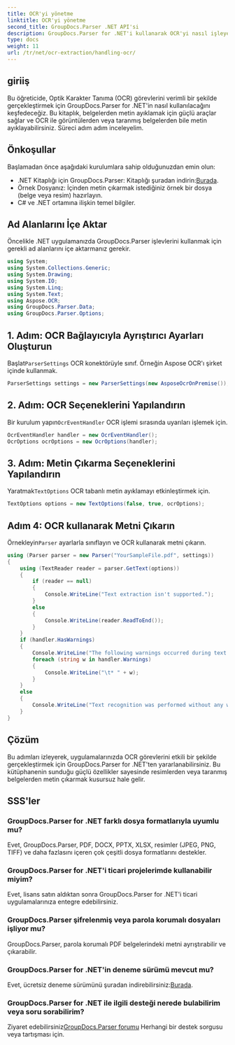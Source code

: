```yaml
---
title: OCR'yi yönetme
linktitle: OCR'yi yönetme
second_title: GroupDocs.Parser .NET API'si
description: GroupDocs.Parser for .NET'i kullanarak OCR'yi nasıl işleyeceğinizi öğrenin. Görüntülerden ve taranan belgelerden metni verimli bir şekilde çıkarın.
type: docs
weight: 11
url: /tr/net/ocr-extraction/handling-ocr/
---
```

## giriiş
Bu öğreticide, Optik Karakter Tanıma (OCR) görevlerini verimli bir şekilde gerçekleştirmek için GroupDocs.Parser for .NET'in nasıl kullanılacağını keşfedeceğiz. Bu kitaplık, belgelerden metin ayıklamak için güçlü araçlar sağlar ve OCR ile görüntülerden veya taranmış belgelerden bile metin ayıklayabilirsiniz. Süreci adım adım inceleyelim.
## Önkoşullar
Başlamadan önce aşağıdaki kurulumlara sahip olduğunuzdan emin olun:
- .NET Kitaplığı için GroupDocs.Parser: Kitaplığı şuradan indirin:[Burada](https://releases.groupdocs.com/parser/net/).
- Örnek Dosyanız: İçinden metin çıkarmak istediğiniz örnek bir dosya (belge veya resim) hazırlayın.
- C# ve .NET ortamına ilişkin temel bilgiler.

## Ad Alanlarını İçe Aktar
Öncelikle .NET uygulamanızda GroupDocs.Parser işlevlerini kullanmak için gerekli ad alanlarını içe aktarmanız gerekir.
```csharp
using System;
using System.Collections.Generic;
using System.Drawing;
using System.IO;
using System.Linq;
using System.Text;
using Aspose.OCR;
using GroupDocs.Parser.Data;
using GroupDocs.Parser.Options;
```
## 1. Adım: OCR Bağlayıcıyla Ayrıştırıcı Ayarları Oluşturun
 Başlat`ParserSettings` OCR konektörüyle sınıf. Örneğin Aspose OCR'ı şirket içinde kullanmak.
```csharp
ParserSettings settings = new ParserSettings(new AsposeOcrOnPremise());
```
## 2. Adım: OCR Seçeneklerini Yapılandırın
 Bir kurulum yapın`OcrEventHandler` OCR işlemi sırasında uyarıları işlemek için.
```csharp
OcrEventHandler handler = new OcrEventHandler();
OcrOptions ocrOptions = new OcrOptions(handler);
```
## 3. Adım: Metin Çıkarma Seçeneklerini Yapılandırın
 Yaratmak`TextOptions` OCR tabanlı metin ayıklamayı etkinleştirmek için.
```csharp
TextOptions options = new TextOptions(false, true, ocrOptions);
```
## Adım 4: OCR kullanarak Metni Çıkarın
 Örnekleyin`Parser` ayarlarla sınıflayın ve OCR kullanarak metni çıkarın.
```csharp
using (Parser parser = new Parser("YourSampleFile.pdf", settings))
{
    using (TextReader reader = parser.GetText(options))
    {
        if (reader == null)
        {
            Console.WriteLine("Text extraction isn't supported.");
        }
        else
        {
            Console.WriteLine(reader.ReadToEnd());
        }
    }
    if (handler.HasWarnings)
    {
        Console.WriteLine("The following warnings occurred during text recognition:");
        foreach (string w in handler.Warnings)
        {
            Console.WriteLine("\t* " + w);
        }
    }
    else
    {
        Console.WriteLine("Text recognition was performed without any warnings.");
    }
}
```

## Çözüm
Bu adımları izleyerek, uygulamalarınızda OCR görevlerini etkili bir şekilde gerçekleştirmek için GroupDocs.Parser for .NET'ten yararlanabilirsiniz. Bu kütüphanenin sunduğu güçlü özellikler sayesinde resimlerden veya taranmış belgelerden metin çıkarmak kusursuz hale gelir.

## SSS'ler
### GroupDocs.Parser for .NET farklı dosya formatlarıyla uyumlu mu?
Evet, GroupDocs.Parser, PDF, DOCX, PPTX, XLSX, resimler (JPEG, PNG, TIFF) ve daha fazlasını içeren çok çeşitli dosya formatlarını destekler.
### GroupDocs.Parser for .NET'i ticari projelerimde kullanabilir miyim?
Evet, lisans satın aldıktan sonra GroupDocs.Parser for .NET'i ticari uygulamalarınıza entegre edebilirsiniz.
### GroupDocs.Parser şifrelenmiş veya parola korumalı dosyaları işliyor mu?
GroupDocs.Parser, parola korumalı PDF belgelerindeki metni ayrıştırabilir ve çıkarabilir.
### GroupDocs.Parser for .NET'in deneme sürümü mevcut mu?
 Evet, ücretsiz deneme sürümünü şuradan indirebilirsiniz:[Burada](https://releases.groupdocs.com/).
### GroupDocs.Parser for .NET ile ilgili desteği nerede bulabilirim veya soru sorabilirim?
 Ziyaret edebilirsiniz[GroupDocs.Parser forumu](https://forum.groupdocs.com/c/parser/17) Herhangi bir destek sorgusu veya tartışması için.